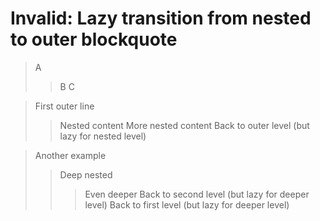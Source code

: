 # Invalid: Lazy transition from nested to outer blockquote

> A
> > B
C

> First outer line  
> > Nested content
> > More nested content
> Back to outer level (but lazy for nested level)

> Another example
> > Deep nested
> > > Even deeper
> > Back to second level (but lazy for deeper level)
> Back to first level (but lazy for deeper level)
